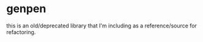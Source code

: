 # genpen

this is an old/deprecated library that I'm including as a reference/source for refactoring.
